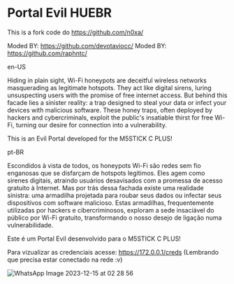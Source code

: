 # Portal Evil HUEBR
This is a fork code do https://github.com/n0xa/

Moded BY: https://github.com/devotaviocc/
Moded BY: https://github.com/raphntc/

en-US

Hiding in plain sight, Wi-Fi honeypots are deceitful wireless networks masquerading as legitimate hotspots. They act like digital sirens, luring unsuspecting users with the promise of free internet access. But behind this facade lies a sinister reality: a trap designed to steal your data or infect your devices with malicious software. These honey traps, often deployed by hackers and cybercriminals, exploit the public's insatiable thirst for free Wi-Fi, turning our desire for connection into a vulnerability.

This is an Evil Portal developed for the M5STICK C PLUS!

pt-BR

Escondidos à vista de todos, os honeypots Wi-Fi são redes sem fio enganosas que se disfarçam de hotspots legítimos. Eles agem como sirenes digitais, atraindo usuários desavisados com a promessa de acesso gratuito à Internet. Mas por trás dessa fachada existe uma realidade sinistra: uma armadilha projetada para roubar seus dados ou infectar seus dispositivos com software malicioso. Estas armadilhas, frequentemente utilizadas por hackers e cibercriminosos, exploram a sede insaciável do público por Wi-Fi gratuito, transformando o nosso desejo de ligação numa vulnerabilidade.

Este é um Portal Evil desenvolvido para o M5STICK C PLUS!

Para vizualizar as credenciais acesse: https://172.0.0.1/creds  (Lembrando que precisa estar conectado na rede :v)

![WhatsApp Image 2023-12-15 at 02 28 56](https://github.com/raphntc/Portal-Evil-HUEBR/assets/112436208/a3369115-f965-43ab-a334-99518f61ab5e)
